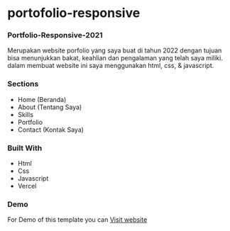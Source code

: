 # portofolio-responsive

### Portfolio-Responsive-2021

Merupakan website porfolio yang saya buat di tahun 2022 dengan tujuan bisa menunjukkan bakat, keahlian dan pengalaman yang telah saya miliki. dalam membuat website ini saya menggunakan html, css, & javascript.

### Sections
- Home (Beranda)
- About (Tentang Saya)
- Skills 
- Portfolio
- Contact (Kontak Saya)

### Built With
- Html
- Css
- Javascript
- Vercel

### Demo
For Demo of this template you can [Visit website](https://portofolio-responsive.vercel.app/)
